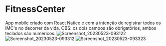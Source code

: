 # FitnessCenter
App mobile criado com React Natice e com a intenção de registrar todos os IMC's no decorrer da vida.
OBS: os dois campos são obrigatórios, ambos teclados são numéricos.
![Screenshot_20230523-093122](https://github.com/saviosoaresc/FitnessCenter/assets/62923486/d619e533-41a5-427c-a116-2eade82a1c41)
![Screenshot_20230523-093312](https://github.com/saviosoaresc/FitnessCenter/assets/62923486/27296c25-4639-4cf5-91f1-1f8f02c805dd)
![Screenshot_20230523-093323](https://github.com/saviosoaresc/FitnessCenter/assets/62923486/900484ee-5e5f-4cc3-a6e1-12336800fcc0)
